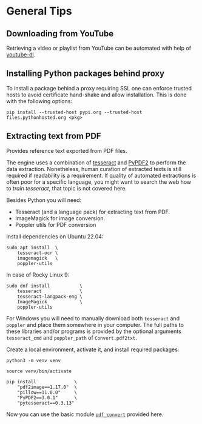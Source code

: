 # General Tips

## Downloading from YouTube

Retrieving a video or playlist from YouTube can be automated with help of [youtube-dl](https://github.com/ytdl-org/youtube-dl).

## Installing Python packages behind proxy

To install a package behind a proxy requiring SSL one can enforce trusted hosts to avoid certificate hand-shake and allow installation. This is done with the following options:

```shell
pip install --trusted-host pypi.org --trusted-host files.pythonhosted.org <pkg>
```

## Extracting text from PDF

Provides reference text exported from PDF files. 

The engine uses a combination of [tesseract](https://github.com/tesseract-ocr/tesseract) and [PyPDF2](https://github.com/mstamy2/PyPDF2) to perform the data extraction. Nonetheless, human curation of extracted texts is still required if readability is a requirement. If quality of automated extractions is often poor for a specific language, you might want to search the web how to *train tesseract*, that topic is not covered here.

Besides Python you will need:

- Tesseract (and a language pack) for extracting text from PDF.
- ImageMagick for image conversion.
- Poppler utils for PDF conversion

Install dependencies on Ubuntu 22.04:

```shell
sudo apt install  \
    tesseract-ocr \
    imagemagick   \
    poppler-utils
```

In case of Rocky Linux 9:

```shell
sudo dnf install           \
    tesseract              \
    tesseract-langpack-eng \
    ImageMagick            \
    poppler-utils
```

For Windows you will need to manually download both `tesseract` and `poppler` and place them somewhere in your computer. The full paths to these libraries and/or programs is provided by the optional arguments `tesseract_cmd` and `poppler_path` of `Convert.pdf2txt`.

Create a local environment, activate it, and install required packages:

```shell
python3 -m venv venv

source venv/bin/activate
    
pip install              \
    "pdf2image==1.17.0"  \
    "pillow==11.0.0"     \
    "PyPDF2==3.0.1"      \
    "pytesseract==0.3.13"
```

Now you can use the basic module [`pdf_convert`](https://github.com/wallytutor/WallyToolbox.jl/blob/main/src/py/pdf_convert.py) provided here.
